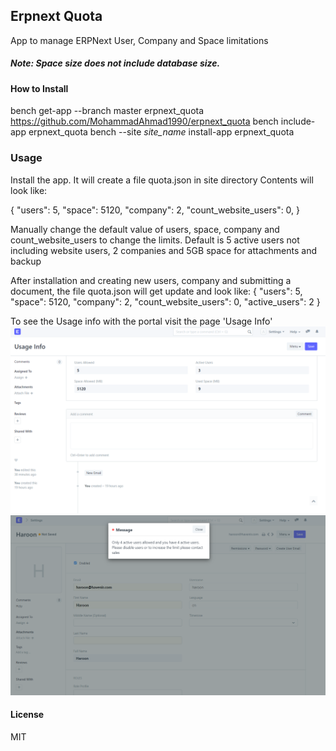 ## Erpnext Quota

App to manage ERPNext User, Company and Space limitations
##### Note: Space size does not include database size.

#### How to Install
bench get-app --branch master erpnext_quota https://github.com/MohammadAhmad1990/erpnext_quota
bench include-app erpnext_quota
bench --site *site_name* install-app erpnext_quota

### Usage
Install the app. It will create a file quota.json in site directory
Contents will look like:

{
  "users": 5,
  "space": 5120,
  "company": 2,
  "count_website_users": 0,
}


Manually change the default value of users, space, company and count_website_users to change the limits. Default is 5 active users not including website users, 2 companies and 5GB space for attachments and backup

After installation and creating new users, company and submitting a document, the file quota.json will get update and look like:
{
  "users": 5,
  "space": 5120,
  "company": 2,
  "count_website_users": 0,
  "active_users": 2
}

To see the Usage info with the portal visit the page 'Usage Info'
![Usage Info Screenshot](images/usage_info.png)
![Usage Info Error Screenshot](images/usage_info_error.png)
#### License
MIT